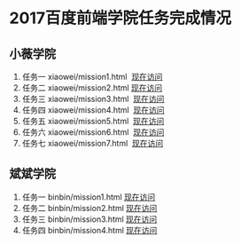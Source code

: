 
# 2017百度前端学院任务完成情况
小薇学院
---------------
1. 任务一 xiaowei/mission1.html  [现在访问](https://a294465800.github.io/baidu-mission/xiaowei/mission1.html)
2. 任务二 xiaowei/mission2.html  [现在访问](https://a294465800.github.io/baidu-mission/xiaowei/mission2.html)
3. 任务三 xiaowei/mission3.html  [现在访问](https://a294465800.github.io/baidu-mission/xiaowei/mission3.html)
4. 任务四 xiaowei/mission4.html  [现在访问](https://a294465800.github.io/baidu-mission/xiaowei/mission4.html)
5. 任务五 xiaowei/mission5.html  [现在访问](https://a294465800.github.io/baidu-mission/xiaowei/mission5.html)
6. 任务六 xiaowei/mission6.html  [现在访问](https://a294465800.github.io/baidu-mission/xiaowei/mission6.html)
7. 任务七 xiaowei/mission7.html  [现在访问](https://a294465800.github.io/baidu-mission/xiaowei/mission7.html)

斌斌学院
-----------
1. 任务一 binbin/mission1.html [现在访问](https://a294465800.github.io/baidu-mission/binbin/mission1.html)
2. 任务二 binbin/mission2.html [现在访问](https://a294465800.github.io/baidu-mission/binbin/mission2.html)
3. 任务三 binbin/mission3.html [现在访问](https://a294465800.github.io/baidu-mission/binbin/mission3.html)
4. 任务四 binbin/mission4.html [现在访问](https://a294465800.github.io/baidu-mission/binbin/mission4.html)
